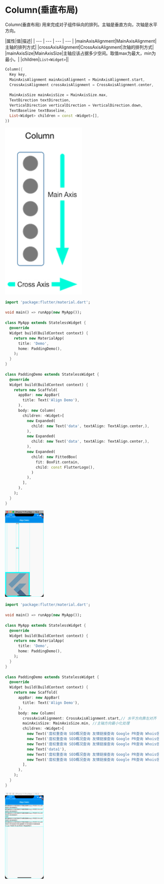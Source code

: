 
# Column(垂直布局)
Column(垂直布局) 用来完成对子组件纵向的排列。主轴是垂直方向，次轴是水平方向。

|属性|值|描述|
| --- | --- | --- | --- |
|mainAxisAlignment|MainAxisAlignment|主轴的排列方式|
|crossAxisAlignment|CrossAxisAlignment|次轴的排列方式|
|mainAxisSize|MainAxisSize|主轴应该占据多少空间。取值max为最大，min为最小。|
|children|`List<Widget>`||

```dart
Column({
  Key key,
  MainAxisAlignment mainAxisAlignment = MainAxisAlignment.start,
  CrossAxisAlignment crossAxisAlignment = CrossAxisAlignment.center,

  MainAxisSize mainAxisSize = MainAxisSize.max,
  TextDirection textDirection,
  VerticalDirection verticalDirection = VerticalDirection.down,
  TextBaseline textBaseline,
  List<Widget> children = const <Widget>[],
})
```

<img src="/assets/images/flutter/77.png" width = "50%" height = "50%"/>

```dart
import 'package:flutter/material.dart';

void main() => runApp(new MyApp());

class MyApp extends StatelessWidget {
  @override
  Widget build(BuildContext context) {
    return new MaterialApp(
      title: 'Demo',
      home: PaddingDemo(),
    );
  }
}

class PaddingDemo extends StatelessWidget {
  @override
  Widget build(BuildContext context) {
    return new Scaffold(
      appBar: new AppBar(
        title: Text('Align Demo'),
      ),
      body: new Column(
        children: <Widget>[
          new Expanded(
            child: new Text('data', textAlign: TextAlign.center,),
          ),
          new Expanded(
            child: new Text('data', textAlign: TextAlign.center,),
          ),
          new Expanded(
            child: new FittedBox(
              fit: BoxFit.contain,
              child: const FlutterLogo(),
            )
          ),
        ],
      ),
    );
  }
}
```

<img src="/assets/images/flutter/33.png" width = "25%" height = "25%"/>

```dart
import 'package:flutter/material.dart';

void main() => runApp(new MyApp());

class MyApp extends StatelessWidget {
  @override
  Widget build(BuildContext context) {
    return new MaterialApp(
      title: 'Demo',
      home: PaddingDemo(),
    );
  }
}

class PaddingDemo extends StatelessWidget {
  @override
  Widget build(BuildContext context) {
    return new Scaffold(
      appBar: new AppBar(
        title: Text('Align Demo'),
      ),
      body: new Column(
        crossAxisAlignment: CrossAxisAlignment.start,// 水平方向靠左对齐
        mainAxisSize: MainAxisSize.min, //主轴方向最小化处理
        children: <Widget>[
          new Text('度权重查询 SEO概况查询 友情链接查询 Google PR查询 Whois信息查询 域名备案查询'),
          new Text('度权重查询 SEO概况查询 友情链接查询 Google PR查询 Whois信息查询 域名备案查询'),
          new Text('度权重查询 SEO概况查询 友情链接查询 Google PR查询 Whois信息查询 域名备案查询'),
          new Text('data1'),
          new Text('度权重查询 SEO概况查询 友情链接查询 Google PR查询 Whois信息查询 域名备案查询'),
          new Text('度权重查询 SEO概况查询 友情链接查询 Google PR查询 Whois信息查询 域名备案查询度权重查询 SEO概况查询 友情链接查询 Google PR查询 Whois信息查询 域名备案查询'),
        ],
      ),
    );
  }
}
```

<img src="/assets/images/flutter/34.png" width = "25%" height = "25%"/>
